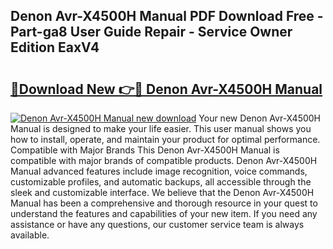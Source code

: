 ## Denon Avr-X4500H Manual PDF Download Free - Part-ga8 User Guide Repair - Service Owner Edition EaxV4

# <h2><a href="http://cf29610.oget.top/?id=Denon+Avr-X4500H+Manual">🔗Download New 👉🔴 Denon Avr-X4500H Manual</a></h2>

[![Denon Avr-X4500H Manual new download](https://i.imgur.com/5g1atiW.png)](http://cf29610.oget.top/?id=Denon+Avr-X4500H+Manual)
Your new Denon Avr-X4500H Manual is designed to make your life easier. This user manual shows you how to install, operate, and maintain your product for optimal performance. Compatible with Major Brands This Denon Avr-X4500H Manual is compatible with major brands of compatible products. Denon Avr-X4500H Manual advanced features include image recognition, voice commands, customizable profiles, and automatic backups, all accessible through the sleek and customizable interface. We believe that the Denon Avr-X4500H Manual has been a comprehensive and thorough resource in your quest to understand the features and capabilities of your new item. If you need any assistance or have any questions, our customer service team is always available.
